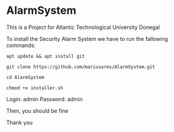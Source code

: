 # AlarmSystem
This is a Project for Atlantic Technological University Donegal

To install the Security Alarm System we have to run the fallowing commands:

`apt update && apt install git`

`git clone https://github.com/mariusares/AlarmSystem.git`

`cd AlarmSystem`

`chmod +x installer.sh`


Login: admin 
Password: admin


Then, you should be fine

Thank you
